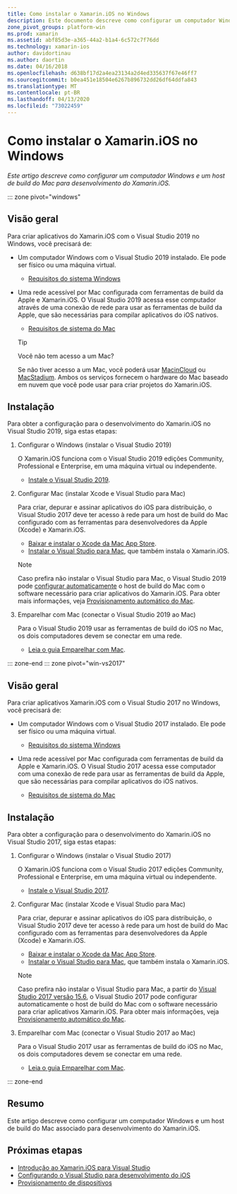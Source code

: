 ```yaml
---
title: Como instalar o Xamarin.iOS no Windows
description: Este documento descreve como configurar um computador Windows, como configurar um host de build Mac e como emparelhar o Windows com o Mac para desenvolvimento do Xamarin.iOS.
zone_pivot_groups: platform-win
ms.prod: xamarin
ms.assetid: abf85d3e-a365-44a2-b1a4-6c572c7f76dd
ms.technology: xamarin-ios
author: davidortinau
ms.author: daortin
ms.date: 04/16/2018
ms.openlocfilehash: d638bf17d2a4ea23134a2d4ed335637f67e46ff7
ms.sourcegitcommit: b0ea451e18504e6267b896732dd26df64ddfa843
ms.translationtype: MT
ms.contentlocale: pt-BR
ms.lasthandoff: 04/13/2020
ms.locfileid: "73022459"
---
```

# <a name="installing-xamarinios-on-windows"></a>Como instalar o Xamarin.iOS no Windows

_Este artigo descreve como configurar um computador Windows e um host de build do Mac para desenvolvimento do Xamarin.iOS._

::: zone pivot="windows"

## <a name="overview"></a>Visão geral

Para criar aplicativos do Xamarin.iOS com o Visual Studio 2019 no Windows, você precisará de:

- Um computador Windows com o Visual Studio 2019 instalado. Ele pode ser físico ou uma máquina virtual.

  - [Requisitos do sistema Windows](~/cross-platform/get-started/requirements.md#windows-requirements)

- Uma rede acessível por Mac configurada com ferramentas de build da Apple e Xamarin.iOS. O Visual Studio 2019 acessa esse computador através de uma conexão de rede para usar as ferramentas de build da Apple, que são necessárias para compilar aplicativos do iOS nativos.

  - [Requisitos de sistema do Mac](~/cross-platform/get-started/requirements.md#macos-requirements)

  > [!TIP]
  > Você não tem acesso a um Mac?
  >
  > Se não tiver acesso a um Mac, você poderá usar [MacinCloud](https://www.macincloud.com/pages/visual-studio-mac.html) ou [MacStadium](https://www.macstadium.com/). Ambos os serviços fornecem o hardware do Mac baseado em nuvem que você pode usar para criar projetos do Xamarin.iOS.

## <a name="setup"></a>Instalação

Para obter a configuração para o desenvolvimento do Xamarin.iOS no Visual Studio 2019, siga estas etapas:

1. Configurar o Windows (instalar o Visual Studio 2019)

    O Xamarin.iOS funciona com o Visual Studio 2019 edições Community, Professional e Enterprise, em uma máquina virtual ou independente.

    - [Instale o Visual Studio 2019](~/get-started/installation/windows.md).

2. Configurar Mac (instalar Xcode e Visual Studio para Mac)

    Para criar, depurar e assinar aplicativos do iOS para distribuição, o Visual Studio 2017 deve ter acesso à rede para um host de build do Mac configurado com as ferramentas para desenvolvedores da Apple (Xcode) e Xamarin.iOS.

    - [Baixar e instalar o Xcode da Mac App Store](https://itunes.apple.com/us/app/xcode/id497799835?mt=12).
    - [Instalar o Visual Studio para Mac](https://docs.microsoft.com/visualstudio/mac/installation), que também instala o Xamarin.iOS.

    > [!NOTE]
    > Caso prefira não instalar o Visual Studio para Mac, o Visual Studio 2019 pode [configurar automaticamente](https://docs.microsoft.com/visualstudio/releasenotes/vs2017-relnotes#automatic-macos-provisioning) o host de build do Mac com o software necessário para criar aplicativos do Xamarin.iOS.
    > Para obter mais informações, veja [Provisionamento automático do Mac](~/ios/get-started/installation/windows/connecting-to-mac/index.md#automatic-mac-provisioning).

3. Emparelhar com Mac (conectar o Visual Studio 2019 ao Mac)

    Para o Visual Studio 2019 usar as ferramentas de build do iOS no Mac, os dois computadores devem se conectar em uma rede.

    - [Leia o guia Emparelhar com Mac](~/ios/get-started/installation/windows/connecting-to-mac/index.md).

::: zone-end
::: zone pivot="win-vs2017"

## <a name="overview"></a>Visão geral

Para criar aplicativos Xamarin.iOS com o Visual Studio 2017 no Windows, você precisará de:

- Um computador Windows com o Visual Studio 2017 instalado. Ele pode ser físico ou uma máquina virtual.
  - [Requisitos do sistema Windows](~/cross-platform/get-started/requirements.md#windows-requirements)

- Uma rede acessível por Mac configurada com ferramentas de build da Apple e Xamarin.iOS. O Visual Studio 2017 acessa esse computador com uma conexão de rede para usar as ferramentas de build da Apple, que são necessárias para compilar aplicativos do iOS nativos.
  - [Requisitos de sistema do Mac](~/cross-platform/get-started/requirements.md#macos-requirements)

## <a name="setup"></a>Instalação

Para obter a configuração para o desenvolvimento do Xamarin.iOS no Visual Studio 2017, siga estas etapas:

1. Configurar o Windows (instalar o Visual Studio 2017)

    O Xamarin.iOS funciona com o Visual Studio 2017 edições Community, Professional e Enterprise, em uma máquina virtual ou independente.

    - [Instale o Visual Studio 2017](~/get-started/installation/windows.md).

2. Configurar Mac (instalar Xcode e Visual Studio para Mac)

    Para criar, depurar e assinar aplicativos do iOS para distribuição, o Visual Studio 2017 deve ter acesso à rede para um host de build do Mac configurado com as ferramentas para desenvolvedores da Apple (Xcode) e Xamarin.iOS.

    - [Baixar e instalar o Xcode da Mac App Store](https://itunes.apple.com/us/app/xcode/id497799835?mt=12).
    - [Instalar o Visual Studio para Mac](https://docs.microsoft.com/visualstudio/mac/installation), que também instala o Xamarin.iOS.

    > [!NOTE]
    > Caso prefira não instalar o Visual Studio para Mac, a partir do [Visual Studio 2017 versão 15.6](https://docs.microsoft.com/visualstudio/releasenotes/vs2017-relnotes#automatic-macos-provisioning), o Visual Studio 2017 pode configurar automaticamente o host de build do Mac com o software necessário para criar aplicativos Xamarin.iOS. Para obter mais informações, veja [Provisionamento automático do Mac](~/ios/get-started/installation/windows/connecting-to-mac/index.md#automatic-mac-provisioning).

3. Emparelhar com Mac (conectar o Visual Studio 2017 ao Mac)

    Para o Visual Studio 2017 usar as ferramentas de build do iOS no Mac, os dois computadores devem se conectar em uma rede.

    - [Leia o guia Emparelhar com Mac](~/ios/get-started/installation/windows/connecting-to-mac/index.md).

::: zone-end

## <a name="summary"></a>Resumo

Este artigo descreve como configurar um computador Windows e um host de build do Mac associado para desenvolvimento do Xamarin.iOS.

## <a name="next-steps"></a>Próximas etapas

- [Introdução ao Xamarin.iOS para Visual Studio](introduction-to-xamarin-ios-for-visual-studio.md)
- [Configurando o Visual Studio para desenvolvimento do iOS](config-options.md)
- [Provisionamento de dispositivos](~/ios/get-started/installation/device-provisioning/index.md)
